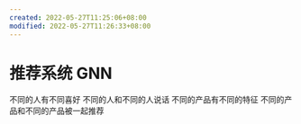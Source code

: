 ```yaml
---
created: 2022-05-27T11:25:06+08:00
modified: 2022-05-27T11:26:33+08:00
---
```


# 推荐系统 GNN

不同的人有不同喜好
不同的人和不同的人说话
不同的产品有不同的特征
不同的产品和不同的产品被一起推荐
